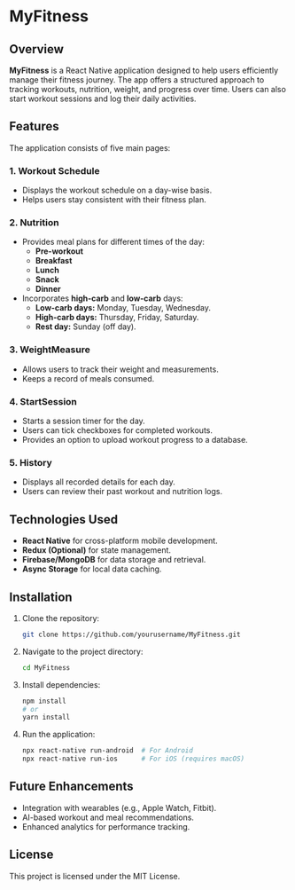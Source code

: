 # MyFitness

## Overview
**MyFitness** is a React Native application designed to help users efficiently manage their fitness journey. The app offers a structured approach to tracking workouts, nutrition, weight, and progress over time. Users can also start workout sessions and log their daily activities.

## Features
The application consists of five main pages:

### 1. Workout Schedule
- Displays the workout schedule on a day-wise basis.
- Helps users stay consistent with their fitness plan.

### 2. Nutrition
- Provides meal plans for different times of the day:
  - **Pre-workout**
  - **Breakfast**
  - **Lunch**
  - **Snack**
  - **Dinner**
- Incorporates **high-carb** and **low-carb** days:
  - **Low-carb days:** Monday, Tuesday, Wednesday.
  - **High-carb days:** Thursday, Friday, Saturday.
  - **Rest day:** Sunday (off day).

### 3. WeightMeasure
- Allows users to track their weight and measurements.
- Keeps a record of meals consumed.

### 4. StartSession
- Starts a session timer for the day.
- Users can tick checkboxes for completed workouts.
- Provides an option to upload workout progress to a database.

### 5. History
- Displays all recorded details for each day.
- Users can review their past workout and nutrition logs.

## Technologies Used
- **React Native** for cross-platform mobile development.
- **Redux (Optional)** for state management.
- **Firebase/MongoDB** for data storage and retrieval.
- **Async Storage** for local data caching.

## Installation
1. Clone the repository:
   ```bash
   git clone https://github.com/yourusername/MyFitness.git
   ```
2. Navigate to the project directory:
   ```bash
   cd MyFitness
   ```
3. Install dependencies:
   ```bash
   npm install
   # or
   yarn install
   ```
4. Run the application:
   ```bash
   npx react-native run-android  # For Android
   npx react-native run-ios      # For iOS (requires macOS)
   ```

## Future Enhancements
- Integration with wearables (e.g., Apple Watch, Fitbit).
- AI-based workout and meal recommendations.
- Enhanced analytics for performance tracking.

## License
This project is licensed under the MIT License.


